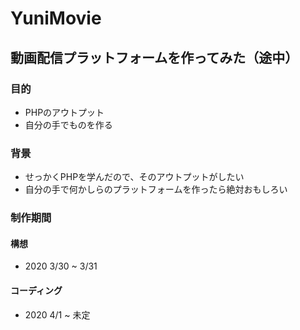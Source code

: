 # YuniMovie

## 動画配信プラットフォームを作ってみた（途中）
### 目的
- PHPのアウトプット
- 自分の手でものを作る

### 背景
- せっかくPHPを学んだので、そのアウトプットがしたい
- 自分の手で何かしらのプラットフォームを作ったら絶対おもしろい

### 制作期間
#### 構想
- 2020 3/30 ~ 3/31

#### コーディング
- 2020 4/1 ~ 未定
